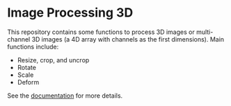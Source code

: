 # Image Processing 3D

This repository contains some functions to process 3D images or multi-channel 3D images (a 4D array with channels as the first dimensions). Main functions include:

* Resize, crop, and uncrop
* Rotate
* Scale
* Deform

See the [documentation](http://utils.gitlab.io/image_processing_3d) for more details.

